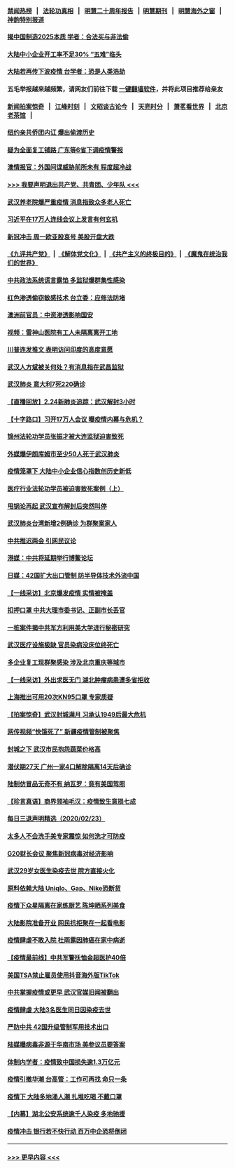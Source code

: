 #### [禁闻热榜](热点新闻.md?=0)  &nbsp;&nbsp;|&nbsp;&nbsp; [法轮功真相](https://github.com/gfw-breaker/truth/blob/master/README.md?=0) &nbsp;&nbsp;|&nbsp;&nbsp; [明慧二十周年报告](https://github.com/gfw-breaker/mh-reports/blob/master/README.md?=0) &nbsp;&nbsp;|&nbsp;&nbsp;[明慧期刊](https://github.com/gfw-breaker/mh-qikan) &nbsp;&nbsp;|&nbsp;&nbsp; [明慧海外之窗](https://github.com/gfw-breaker/mh-news/blob/master/README.md?=0) &nbsp;&nbsp;|&nbsp;&nbsp; [神韵特别报道](https://github.com/gfw-breaker/mh-news/blob/master/shenyun.md?=0)
#### [揭中国制造2025本质 学者：合法买与非法偷](../pages/nsc413/n11892146.md?t=02250302) 
#### [大陆中小企业开工率不足30% “五难”临头](../pages/nsc413/n11892702.md?t=02250302) 
#### [大陆若再传下波疫情 台学者：恐是人类浩劫](../pages/nsc413/n11892202.md?t=02250302) 
#### 五毛举报越来越频繁，请网友们前往下载 [一键翻墙软件](https://github.com/gfw-breaker/ssr-accounts)，并将此项目推荐给亲友
#### [新闻拍案惊奇](https://github.com/gfw-breaker/banned-news/blob/master/pages/link4.md) &nbsp;&nbsp;|&nbsp;&nbsp; [江峰时刻](https://github.com/gfw-breaker/banned-news/blob/master/pages/link4.md) &nbsp;&nbsp;|&nbsp;&nbsp; [文昭谈古论今](https://github.com/gfw-breaker/banned-news/blob/master/pages/link4.md) &nbsp;&nbsp;|&nbsp;&nbsp; [天亮时分](https://github.com/gfw-breaker/banned-news/blob/master/pages/link4.md) &nbsp;&nbsp;|&nbsp;&nbsp; [萧茗看世界](https://github.com/gfw-breaker/banned-news/blob/master/pages/link4.md) &nbsp;&nbsp;|&nbsp;&nbsp; [北京老茶馆](https://github.com/gfw-breaker/banned-news/blob/master/pages/link4.md) &nbsp;&nbsp;|&nbsp;&nbsp; 
#### [纽约亲共侨团内讧 爆出偷渡历史](../pages/nsc413/n11891235.md?t=02250302) 
#### [疑为全面复工铺路 广东等6省下调疫情警报](../pages/nsc413/n11892716.md?t=02250302) 
#### [澳情报官：外国间谍威胁前所未有 程度超冷战](../pages/nsc413/n11892672.md?t=02250302) 
#### [>>> 我要声明退出共产党、共青团、少年队 <<<](https://github.com/begood0513/goodnews/blob/master/quit/letter.md) 
#### [武汉养老院爆严重疫情 消息指致众多老人死亡](../pages/nsc413/n11892451.md?t=02250302) 
#### [习近平在17万人连线会议上发言有何玄机](../pages/nsc413/n11892603.md?t=02250302) 
#### [新冠冲击 周一欧亚股哀号 美股开盘大跌](../pages/nsc413/n11892648.md?t=02250302) 
#### [《九评共产党》](https://github.com/begood0513/9ping.md/blob/master/README.md) &nbsp;|&nbsp; [《解体党文化》](../../../../jtdwh.md/blob/master/README.md)  &nbsp;|&nbsp; [《共产主义的终极目的》](../../../../gczydzjmd.md/blob/master/README.md) &nbsp;|&nbsp; [《魔鬼在统治我们的世界》](../../../../mgztzwmdsj.md/blob/master/README.md) 
#### [中共政法系统谎言露馅 多监狱爆群集性感染](../pages/nsc413/n11890720.md?t=02250302) 
#### [红色渗透偷窃敏感技术 台立委：应修法防堵](../pages/nsc413/n11892337.md?t=02250302) 
#### [澳洲前官员：中资渗透影响国安](../pages/nsc413/n11892279.md?t=02250302) 
#### [视频：雷神山医院有工人未隔离离开工地](../pages/nsc413/n11892113.md?t=02250302) 
#### [川普连发推文 表明访问印度的高度意愿](../pages/nsc413/n11891927.md?t=02250302) 
#### [武汉人方斌被关何处？有消息指在武昌监狱](../pages/nsc413/n11891753.md?t=02250302) 
#### [武汉肺炎 意大利7死220确诊](../pages/nsc413/n11892166.md?t=02250302) 
#### [【直播回放】2.24新肺炎追踪：武汉解封3小时](../pages/nsc413/n11892242.md?t=02250302) 
#### [【十字路口】习开17万人会议 曝疫情内幕与危机？](../pages/nsc413/n11890795.md?t=02250302) 
#### [锦州法轮功学员张振才被大连监狱迫害致死](../pages/nsc413/n11892086.md?t=02250302) 
#### [外媒爆伊朗库姆市至少50人死于武汉肺炎](../pages/nsc413/n11891996.md?t=02250302) 
#### [疫情笼罩下 大陆中小企业信心指数创历史新低](../pages/nsc413/n11892057.md?t=02250302) 
#### [医疗行业法轮功学员被迫害致死案例（上）](../pages/nsc413/n11883051.md?t=02250302) 
#### [甩锅论再起 武汉宣布解封后突然叫停](../pages/nsc413/n11891989.md?t=02250302) 
#### [武汉肺炎台湾新增2例确诊 为群聚案家人](../pages/nsc413/n11891893.md?t=02250302) 
#### [中共推迟两会 引网民议论](../pages/nsc413/n11891891.md?t=02250302) 
#### [港媒：中共将延期举行博鳌论坛](../pages/nsc413/n11891175.md?t=02250302) 
#### [日媒：42国扩大出口管制 防半导体技术外流中国](../pages/nsc413/n11891730.md?t=02250302) 
#### [【一线采访】北京爆发疫情 实情被掩盖](../pages/nsc413/n11891627.md?t=02250302) 
#### [扣押口罩 中共大理市委书记、正副市长丢官](../pages/nsc413/n11891329.md?t=02250302) 
#### [一桩案件揭中共军方利用美大学进行秘密研究](../pages/nsc413/n11891206.md?t=02250302) 
#### [武汉医疗设施极缺 官员染病没床位终死亡](../pages/nsc413/n11891083.md?t=02250302) 
#### [多企业复工现群聚感染 涉及北京重庆等城市](../pages/nsc413/n11891050.md?t=02250302) 
#### [【一线采访】外出求医无门 湖北肿瘤病患遭多省拒收](../pages/nsc413/n11891119.md?t=02250302) 
#### [上海推出可用20次KN95口罩 专家质疑](../pages/nsc413/n11891298.md?t=02250302) 
#### [【拍案惊奇】武汉封城满月 习承认1949后最大危机](../pages/nsc413/n11890587.md?t=02250302) 
#### [网传视频“快饿死了” 新疆疫情管制被聚焦](../pages/nsc413/n11890716.md?t=02250302) 
#### [封城之下 武汉市民抱怨蔬菜价格高](../pages/nsc413/n11890584.md?t=02250302) 
#### [潜伏期27天 广州一家4口解除隔离14天后确诊](../pages/nsc413/n11891015.md?t=02250302) 
#### [陆制仿冒品无奇不有 纳瓦罗：竟有美国驾照](../pages/nsc413/n11890953.md?t=02250302) 
#### [【珍言真语】商界领袖毛汉：疫情致生意损七成](../pages/nsc413/n11890348.md?t=02250302) 
#### [每日三退声明精选（2020/02/23）](../pages/nsc413/n11890908.md?t=02250302) 
#### [太多人不会洗手美专家震惊 如何洗才可防疫](../pages/nsc413/n11875866.md?t=02250302) 
#### [G20财长会议 聚焦新冠病毒对经济影响](../pages/nsc413/n11890400.md?t=02250302) 
#### [武汉29岁女医生染疫去世 院方直接火化](../pages/nsc413/n11889691.md?t=02250302) 
#### [原料依赖大陆 Uniqlo、Gap、Nike恐断货](../pages/nsc413/n11890618.md?t=02250302) 
#### [疫情下众星隔离在家练厨艺 陈坤晒系列美食](../pages/nsc413/n11890193.md?t=02250302) 
#### [大陆影院准备开业 网民抗拒聚在一起看电影](../pages/nsc413/n11890466.md?t=02250302) 
#### [疫情肆虐不敢入院 杜雨露因肺癌在家中病逝](../pages/nsc413/n11890373.md?t=02250302) 
#### [【疫情最前线】中共军警抚恤金超医护40倍](../pages/nsc413/n11890458.md?t=02250302) 
#### [美国TSA禁止雇员使用抖音海外版TikTok](../pages/nsc413/n11890500.md?t=02250302) 
#### [中共掌握疫情或更早 武汉官媒旧闻被翻出](../pages/nsc413/n11890388.md?t=02250302) 
#### [疫情肆虐 大陆3名医生同日因染疫去世](../pages/nsc413/n11890371.md?t=02250302) 
#### [严防中共 42国升级管制军用技术出口](../pages/nsc413/n11890362.md?t=02250302) 
#### [陆媒曝病毒非源于华南市场 美参议员要答案](../pages/nsc413/n11890306.md?t=02250302) 
#### [体制内学者：疫情致中国损失逾1.3万亿元](../pages/nsc413/n11890220.md?t=02250302) 
#### [疫情引撤华潮 台高管：工作可再找 命只一条](../pages/nsc413/n11890246.md?t=02250302) 
#### [疫情下 大陆多地涌人潮 扎堆吃喝 不戴口罩](../pages/nsc413/n11890199.md?t=02250302) 
#### [【内幕】湖北公安系统逾千人染疫 多地驰援](../pages/nsc413/n11888526.md?t=02250302) 
#### [疫情冲击 银行若不快行动 百万中企恐将倒闭](../pages/nsc413/n11890255.md?t=02250302) 

----
#### [ >>> 更早内容 <<< ](../indexes/nsc413-earlier.md)
